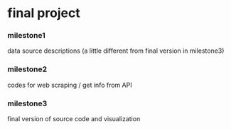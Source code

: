 # final project

### milestone1
  data source descriptions (a little different from final version in milestone3)

### milestone2
  codes for web scraping / get info from API

### milestone3
  final version of source code and visualization
